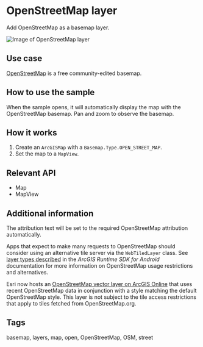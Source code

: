 # OpenStreetMap layer

Add OpenStreetMap as a basemap layer.

![Image of OpenStreetMap layer](openstreetmap-layer.png)

## Use case

[OpenStreetMap](https://www.openstreetmap.org) is a free community-edited basemap.

## How to use the sample

When the sample opens, it will automatically display the map with the OpenStreetMap basemap. Pan and zoom to observe the basemap.

## How it works

1. Create an `ArcGISMap` with a `Basemap.Type.OPEN_STREET_MAP`.
2. Set the map to a `MapView`.

## Relevant API

* Map
* MapView

## Additional information

The attribution text will be set to the required OpenStreetMap attribution automatically. 

Apps that expect to make many requests to OpenStreetMap should consider using an alternative tile server via the `WebTiledLayer` class. See [layer types described](https://developers.arcgis.com/android/latest/guide/layer-types-described.htm#ESRI_SECTION1_B995CCAB20584F91890B3614CF16CF43) in the *ArcGIS Runtime SDK for Android* documentation for more information on OpenStreetMap usage restrictions and alternatives.

Esri now hosts an [OpenStreetMap vector layer on ArcGIS Online](http://www.arcgis.com/home/item.html?id=3e1a00aeae81496587988075fe529f71) that uses recent OpenStreetMap data in conjunction with a style matching the default OpenStreetMap style. This layer is not subject to the tile access restrictions that apply to tiles fetched from OpenStreetMap.org.

## Tags

basemap, layers, map, open, OpenStreetMap, OSM, street
